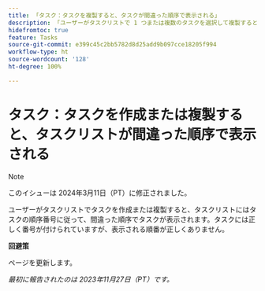 ```yaml
---
title: 「タスク：タスクを複製すると、タスクが間違った順序で表示される」
description: 「ユーザーがタスクリストで 1 つまたは複数のタスクを選択して複製すると、タスクリストにはタスクの順序番号に従って、間違った順序でタスクが表示されます。タスクには正しく番号が付けられていますが、表示される順番が正しくありません。回避策はあります。」
hidefromtoc: true
feature: Tasks
source-git-commit: e399c45c2bb5782d8d25add9b097cce18205f994
workflow-type: ht
source-wordcount: '128'
ht-degree: 100%

---
```



# タスク：タスクを作成または複製すると、タスクリストが間違った順序で表示される

>[!NOTE]
>
>このイシューは 2024年3月11日（PT）に修正されました。

ユーザーがタスクリストでタスクを作成または複製すると、タスクリストにはタスクの順序番号に従って、間違った順序でタスクが表示されます。タスクには正しく番号が付けられていますが、表示される順番が正しくありません。

**回避策**

ページを更新します。

_最初に報告されたのは 2023年11月27日（PT）です。_

